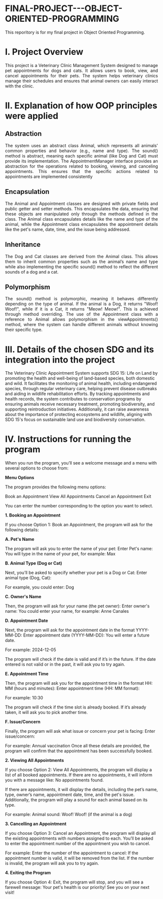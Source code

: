 # FINAL-PROJECT---OBJECT-ORIENTED-PROGRAMMING
This reporitory is for my final project in Object Oriented Programming.

# I. Project Overview

<p align="justify">
  This project is a Veterinary Clinic Management System designed to manage pet appointments for dogs and cats. It allows users to book, view, and cancel appointments for their pets. The system helps veterinary clinics manage their schedules and ensures that animal owners can easily interact with the clinic.
</p>

# II. Explanation of how OOP principles were applied

## Abstraction
<p align="justify">
  The system uses an abstract class Animal, which represents all animals' common properties and behavior (e.g., name and type). The sound() method is abstract, meaning each specific animal (like Dog and Cat) must provide its implementation.
  The AppointmentManager interface provides an abstraction for the operations related to booking, viewing, and canceling appointments. This ensures that the specific actions related to appointments are implemented consistently
</p>

## Encapsulation
<p align="justify">
  The Animal and Appointment classes are designed with private fields and public getter and setter methods. This encapsulates the data, ensuring that these objects are manipulated only through the methods defined in the class.
	The Animal class encapsulates details like the name and type of the animal, while the Appointment class encapsulates the appointment details like the pet's name, date, time, and the issue being addressed.
</p>

## Inheritance
<p align="justify">
The Dog and Cat classes are derived from the Animal class. This allows them to inherit common properties such as the animal’s name and type while also implementing the specific sound() method to reflect the different sounds of a dog and a cat.
</p>

## Polymorphism
<p align="justify">
The sound() method is polymorphic, meaning it behaves differently depending on the type of animal. If the animal is a Dog, it returns "Woof! Woof!", while if it is a Cat, it returns "Meow! Meow!". This is achieved through method overriding.
	The use of the Appointment class with a reference to Animal allows polymorphism in the viewAppointments() method, where the system can handle different animals without knowing their specific type. 
</p>

# III. Details of the chosen SDG and its integration into the project
<p align="justify">

The Veterinary Clinic Appointment System supports SDG 15: Life on Land by promoting the health and well-being of land-based species, both domestic and wild. It facilitates the monitoring of animal health, including endangered species, through regular veterinary care, helping prevent disease outbreaks and aiding in wildlife rehabilitation efforts. By tracking appointments and health records, the system contributes to conservation programs by ensuring animals receive necessary treatment, promoting biodiversity, and supporting reintroduction initiatives. Additionally, it can raise awareness about the importance of protecting ecosystems and wildlife, aligning with SDG 15's focus on sustainable land use and biodiversity conservation.
</p>

# IV. Instructions for running the program
<p align="justify">

When you run the program, you’ll see a welcome message and a menu with several options to choose from:

**Menu Options**

The program provides the following menu options:

Book an Appointment
View All Appointments
Cancel an Appointment
Exit

You can enter the number corresponding to the option you want to select.

**1.  Booking an Appointment**

If you choose Option 1: Book an Appointment, the program will ask for the following details:

**A. Pet's Name**

The program will ask you to enter the name of your pet:
Enter Pet's name:
You will type in the name of your pet, for example: Max

**B. Animal Type (Dog or Cat)**

Next, you’ll be asked to specify whether your pet is a Dog or Cat:
Enter animal type (Dog, Cat):

For example, you could enter: Dog

**C. Owner's Name**

Then, the program will ask for your name (the pet owner):
Enter owner's name:
You could enter your name, for example: Anne Canales

**D. Appointment Date**

Next, the program will ask for the appointment date in the format YYYY-MM-DD:
Enter appointment date (YYYY-MM-DD):
You will enter a future date.

For example: 2024-12-05

The program will check if the date is valid and if it’s in the future. If the date entered is not valid or in the past, it will ask you to try again.

**E. Appointment Time**

Then, the program will ask you for the appointment time in the format HH: MM (hours and minutes):
Enter appointment time (HH: MM format):

For example: 10:30

The program will check if the time slot is already booked. If it’s already taken, it will ask you to pick another time.

**F. Issue/Concern**

Finally, the program will ask what issue or concern your pet is facing:
Enter issue/concern:

For example: Annual vaccination
Once all these details are provided, the program will confirm that the appointment has been successfully booked.

**2. Viewing All Appointments**

If you choose Option 2: View All Appointments, the program will display a list of all booked appointments. If there are no appointments, it will inform you with a message like: No appointments found.

If there are appointments, it will display the details, including the pet’s name, type, owner’s name, appointment date, time, and the pet's issue. Additionally, the program will play a sound for each animal based on its type. 

For example: Animal sound: Woof! Woof!   (if the animal is a dog)

**3. Cancelling an Appointment**

If you choose Option 3: Cancel an Appointment, the program will display all the existing appointments with numbers assigned to each. You’ll be asked to enter the appointment number of the appointment you wish to cancel.

For example:
Enter the number of the appointment to cancel:
If the appointment number is valid, it will be removed from the list. If the number is invalid, the program will ask you to try again.

**4. Exiting the Program**

If you choose Option 4: Exit, the program will stop, and you will see a farewell message:
Your pet's health is our priority! See you on your next visit!
</p>













